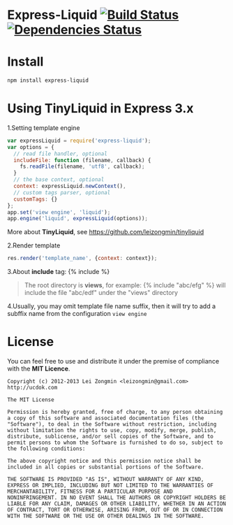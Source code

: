 Express-Liquid [![Build Status](https://secure.travis-ci.org/leizongmin/express-liquid.png?branch=master)](http://travis-ci.org/leizongmin/express-liquid) [![Dependencies Status](https://david-dm.org/leizongmin/express-liquid.png)](http://david-dm.org/leizongmin/express-liquid)
==============


Install
=======

```bash
npm install express-liquid
```


Using TinyLiquid in Express 3.x
===============================

1.Setting template engine

```javascript
var expressLiquid = require('express-liquid');
var options = {
  // read file handler, optional
  includeFile: function (filename, callback) {
    fs.readFile(filename, 'utf8', callback);
  }
  // the base context, optional
  context: expressLiquid.newContext(),
  // custom tags parser, optional
  customTags: {}
};
app.set('view engine', 'liquid');
app.engine('liquid', expressLiquid(options));
```

More about **TinyLiquid**, see https://github.com/leizongmin/tinyliquid

2.Render template

```javascript
res.render('template_name', {context: context});
```

3.About **include** tag: {% include %}
> The root directory is **views**, for example: {% include "abc/efg" %} will include the file "abc/edf" under the "views" directory

4.Usually, you may omit template file name suffix, then it will try to add a subffix name from the configuration `view engine`


License
=======

You can feel free to use and distribute it under the premise of compliance with the **MIT Licence**.

    Copyright (c) 2012-2013 Lei Zongmin <leizongmin@gmail.com>
    http://ucdok.com
    
    The MIT License
    
    Permission is hereby granted, free of charge, to any person obtaining
    a copy of this software and associated documentation files (the
    "Software"), to deal in the Software without restriction, including
    without limitation the rights to use, copy, modify, merge, publish,
    distribute, sublicense, and/or sell copies of the Software, and to
    permit persons to whom the Software is furnished to do so, subject to
    the following conditions:
    
    The above copyright notice and this permission notice shall be
    included in all copies or substantial portions of the Software.
    
    THE SOFTWARE IS PROVIDED "AS IS", WITHOUT WARRANTY OF ANY KIND,
    EXPRESS OR IMPLIED, INCLUDING BUT NOT LIMITED TO THE WARRANTIES OF
    MERCHANTABILITY, FITNESS FOR A PARTICULAR PURPOSE AND
    NONINFRINGEMENT. IN NO EVENT SHALL THE AUTHORS OR COPYRIGHT HOLDERS BE
    LIABLE FOR ANY CLAIM, DAMAGES OR OTHER LIABILITY, WHETHER IN AN ACTION
    OF CONTRACT, TORT OR OTHERWISE, ARISING FROM, OUT OF OR IN CONNECTION
    WITH THE SOFTWARE OR THE USE OR OTHER DEALINGS IN THE SOFTWARE.
